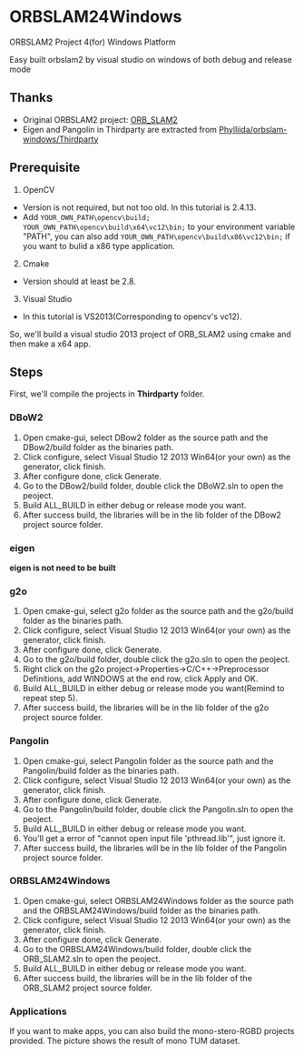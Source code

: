 # ORBSLAM24Windows
ORBSLAM2 Project 4(for) Windows Platform

Easy built orbslam2 by visual studio on windows of both debug and release mode

## Thanks
- Original ORBSLAM2 project: [ORB_SLAM2](https://github.com/raulmur/ORB_SLAM2)
- Eigen and Pangolin in Thirdparty are extracted from [Phylliida/orbslam-windows/Thirdparty](https://github.com/Phylliida/orbslam-windows/tree/master/Thirdparty)

## Prerequisite
1. OpenCV
 - Version is not required, but not too old. In this tutorial is 2.4.13.
 - Add `YOUR_OWN_PATH\opencv\build;` `YOUR_OWN_PATH\opencv\build\x64\vc12\bin;` to your environment variable "PATH", you can also add `YOUR_OWN_PATH\opencv\build\x86\vc12\bin;` if you want to bulid a x86 type application.
2. Cmake
 - Version should at least be 2.8.
3. Visual Studio
 - In this tutorial is VS2013(Corresponding to opencv's vc12). 

So, we'll build a visual studio 2013 project of ORB_SLAM2 using cmake and then make a x64 app. 
  
## Steps
First, we'll compile the projects in **Thirdparty** folder.
### DBoW2
1. Open cmake-gui, select DBow2 folder as the source path and the DBow2/build folder as the binaries path.
2. Click configure, select Visual Studio 12 2013 Win64(or your own) as the generator, click finish.
3. After configure done, click Generate.
4. Go to the DBow2/build folder, double click the DBoW2.sln to open the peoject.
5. Build ALL_BUILD in either debug or release mode you want.
6. After success build, the libraries will be in the lib folder of the DBow2 project source folder.
### eigen
**eigen is not need to be built**
### g2o
1. Open cmake-gui, select g2o folder as the source path and the g2o/build folder as the binaries path.
2. Click configure, select Visual Studio 12 2013 Win64(or your own) as the generator, click finish.
3. After configure done, click Generate.
4. Go to the g2o/build folder, double click the g2o.sln to open the peoject.
5. Right click on the g2o project->Properties->C/C++->Preprocessor Definitions, add WINDOWS at the end row, click Apply and OK.
6. Build ALL_BUILD in either debug or release mode you want(Remind to repeat step 5).
7. After success build, the libraries will be in the lib folder of the g2o project source folder.
### Pangolin
1. Open cmake-gui, select Pangolin folder as the source path and the Pangolin/build folder as the binaries path.
2. Click configure, select Visual Studio 12 2013 Win64(or your own) as the generator, click finish.
3. After configure done, click Generate.
4. Go to the Pangolin/build folder, double click the Pangolin.sln to open the peoject.
5. Build ALL_BUILD in either debug or release mode you want.
6. You'll get a error of "cannot open input file 'pthread.lib'", just ignore it.
7. After success build, the libraries will be in the lib folder of the Pangolin project source folder.

### ORBSLAM24Windows
1. Open cmake-gui, select ORBSLAM24Windows folder as the source path and the ORBSLAM24Windows/build folder as the binaries path.
2. Click configure, select Visual Studio 12 2013 Win64(or your own) as the generator, click finish.
3. After configure done, click Generate.
4. Go to the ORBSLAM24Windows/build folder, double click the ORB_SLAM2.sln to open the peoject.
5. Build ALL_BUILD in either debug or release mode you want.
6. After success build, the libraries will be in the lib folder of the ORB_SLAM2 project source folder.

### Applications
If you want to make apps, you can also build the mono-stero-RGBD projects provided.
The picture shows the result of mono TUM dataset.
